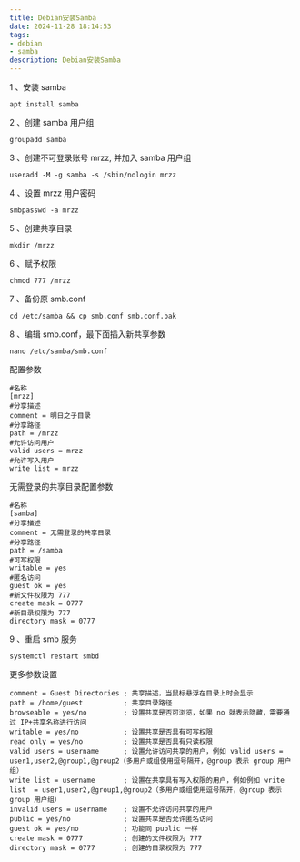 ```yaml
---
title: Debian安装Samba
date: 2024-11-28 18:14:53
tags:
- debian
- samba
description: Debian安装Samba
---
```

1 、安装 samba
```shell
apt install samba
```
2 、创建 samba 用户组
```shell
groupadd samba
```
3 、创建不可登录账号 mrzz, 并加入 samba 用户组
```shell
useradd -M -g samba -s /sbin/nologin mrzz
```
4 、设置 mrzz 用户密码
```shell
smbpasswd -a mrzz
```
5 、创建共享目录
```shell
mkdir /mrzz
```
6 、赋予权限
```shell
chmod 777 /mrzz
```
7 、备份原 smb.conf
```shell
cd /etc/samba && cp smb.conf smb.conf.bak
```
8 、编辑 smb.conf，最下面插入新共享参数
```shell
nano /etc/samba/smb.conf
```
配置参数
```shell
#名称
[mrzz]
#分享描述
comment = 明日之子目录
#分享路径
path = /mrzz
#允许访问用户
valid users = mrzz
#允许写入用户
write list = mrzz
```
无需登录的共享目录配置参数

```shell
#名称
[samba]
#分享描述
comment = 无需登录的共享目录
#分享路径
path = /samba
#可写权限
writable = yes
#匿名访问
guest ok = yes
#新文件权限为 777
create mask = 0777
#新目录权限为 777
directory mask = 0777
```
9 、重启 smb 服务
```shell
systemctl restart smbd
```
更多参数设置
```shell
comment = Guest Directories ; 共享描述，当鼠标悬浮在目录上时会显示
path = /home/guest          ; 共享目录路径
browseable = yes/no         ; 设置共享是否可浏览，如果 no 就表示隐藏，需要通过 IP+共享名称进行访问
writable = yes/no           ; 设置共享是否具有可写权限
read only = yes/no          ; 设置共享是否具有只读权限
valid users = username      ; 设置允许访问共享的用户，例如 valid users = user1,user2,@group1,@group2（多用户或组使用逗号隔开，@group 表示 group 用户组）
write list = username       ; 设置在共享具有写入权限的用户，例如例如 write list  = user1,user2,@group1,@group2（多用户或组使用逗号隔开，@group 表示 group 用户组）
invalid users = username    ; 设置不允许访问共享的用户
public = yes/no             ; 设置共享是否允许匿名访问
guest ok = yes/no           ; 功能同 public 一样
create mask = 0777          ; 创建的文件权限为 777
directory mask = 0777       ; 创建的目录权限为 777
```